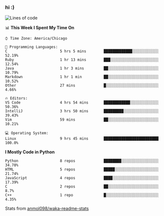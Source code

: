 ### hi :)

<!--START_SECTION:waka-->
![Lines of code](https://img.shields.io/badge/From%20Hello%20World%20I%27ve%20Written-791405%20lines%20of%20code-blue)

📊 **This Week I Spent My Time On** 

```text
⌚︎ Time Zone: America/Chicago

💬 Programming Languages: 
C                        5 hrs 5 mins        █████████████░░░░░░░░░░░░   52.19% 
Ruby                     1 hr 13 mins        ███░░░░░░░░░░░░░░░░░░░░░░   12.54% 
Java                     1 hr 3 mins         ██░░░░░░░░░░░░░░░░░░░░░░░   10.79% 
Markdown                 1 hr 1 min          ██░░░░░░░░░░░░░░░░░░░░░░░   10.52% 
Other                    27 mins             █░░░░░░░░░░░░░░░░░░░░░░░░   4.66%

🔥 Editors: 
VS Code                  4 hrs 54 mins       ████████████░░░░░░░░░░░░░   50.36% 
IntelliJ                 3 hrs 50 mins       █████████░░░░░░░░░░░░░░░░   39.43% 
Vim                      59 mins             ██░░░░░░░░░░░░░░░░░░░░░░░   10.21%

💻 Operating System: 
Linux                    9 hrs 45 mins       █████████████████████████   100.0%

```

**I Mostly Code in Python** 

```text
Python                   8 repos             ████████░░░░░░░░░░░░░░░░░   34.78% 
HTML                     5 repos             █████░░░░░░░░░░░░░░░░░░░░   21.74% 
JavaScript               4 repos             ████░░░░░░░░░░░░░░░░░░░░░   17.39% 
C                        2 repos             ██░░░░░░░░░░░░░░░░░░░░░░░   8.7% 
C++                      1 repo              █░░░░░░░░░░░░░░░░░░░░░░░░   4.35%

```



<!--END_SECTION:waka-->

Stats from [anmol098/waka-readme-stats](https://github.com/anmol098/waka-readme-stats)